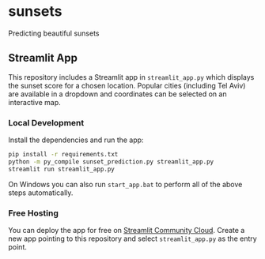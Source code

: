 # sunsets
Predicting beautiful sunsets

## Streamlit App

This repository includes a Streamlit app in `streamlit_app.py` which displays the
sunset score for a chosen location. Popular cities (including Tel Aviv) are
available in a dropdown and coordinates can be selected on an interactive map.

### Local Development

Install the dependencies and run the app:

```bash
pip install -r requirements.txt
python -m py_compile sunset_prediction.py streamlit_app.py
streamlit run streamlit_app.py
```

On Windows you can also run `start_app.bat` to perform all of the
above steps automatically.

### Free Hosting

You can deploy the app for free on [Streamlit Community Cloud](https://streamlit.io/cloud).
Create a new app pointing to this repository and select `streamlit_app.py` as the
entry point.
